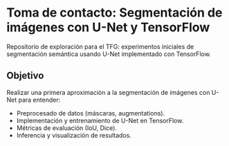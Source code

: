# Toma de contacto: Segmentación de imágenes con U-Net y TensorFlow

Repositorio de exploración para el TFG: experimentos iniciales de segmentación semántica usando U-Net implementado con TensorFlow.

## Objetivo
Realizar una primera aproximación a la segmentación de imágenes con U-Net para entender:
- Preprocesado de datos (máscaras, augmentations).
- Implementación y entrenamiento de U-Net en TensorFlow.
- Métricas de evaluación (IoU, Dice).
- Inferencia y visualización de resultados.